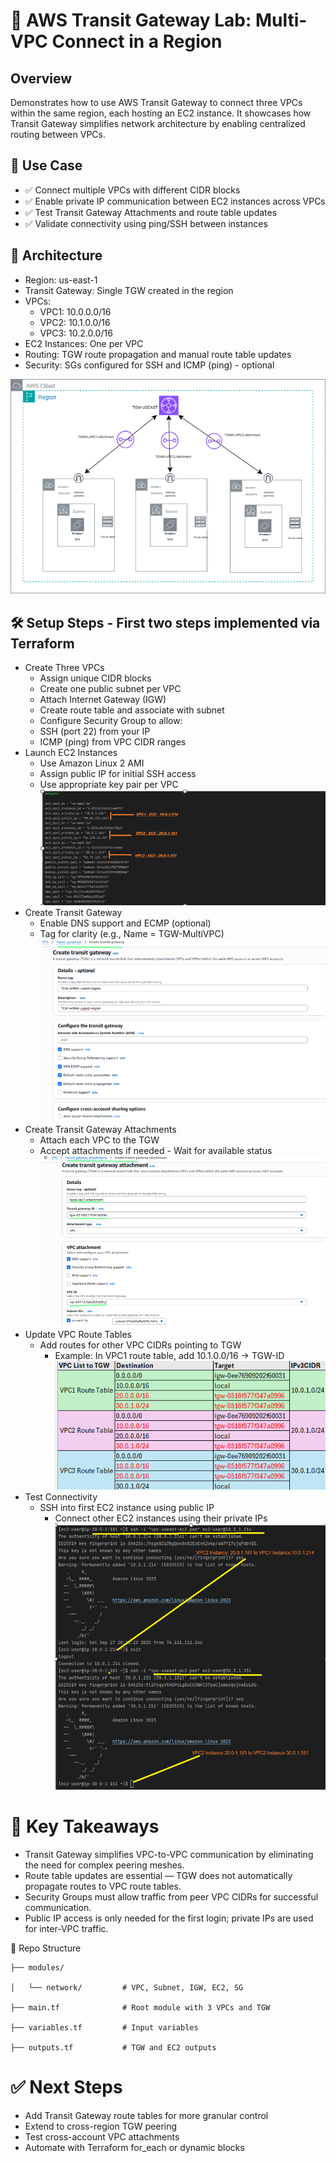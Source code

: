 # 🧭 AWS Transit Gateway Lab: Multi-VPC Connect in a Region

## Overview
Demonstrates how to use AWS Transit Gateway to connect three VPCs within the same region, each hosting an EC2 instance. 
It showcases how Transit Gateway simplifies network architecture by enabling centralized routing between VPCs.

## 🚀 Use Case
- ✅ Connect multiple VPCs with different CIDR blocks
- ✅ Enable private IP communication between EC2 instances across VPCs
- ✅ Test Transit Gateway Attachments and route table updates
- ✅ Validate connectivity using ping/SSH between instances


## 🧱 Architecture
  - Region: us-east-1
  - Transit Gateway: Single TGW created in the region
  - VPCs:
    - VPC1: 10.0.0.0/16
    - VPC2: 10.1.0.0/16
    - VPC3: 10.2.0.0/16
  - EC2 Instances: One per VPC
  - Routing: TGW route propagation and manual route table updates
  - Security: SGs configured for SSH and ICMP (ping) - optional
    
   ![Architecture](TGWMultiVPC.png)
   
## 🛠️ Setup Steps - First two steps implemented via Terraform
  - Create Three VPCs
	- Assign unique CIDR blocks
	- Create one public subnet per VPC
	- Attach Internet Gateway (IGW)
	- Create route table and associate with subnet
	- Configure Security Group to allow:
	- SSH (port 22) from your IP
	- ICMP (ping) from VPC CIDR ranges
  - Launch EC2 Instances
	- Use Amazon Linux 2 AMI
    - Assign public IP for initial SSH access
    - Use appropriate key pair per VPC
    ![Setup Steps - First two steps implemented via Terraform](TF_Out.png)
  - Create Transit Gateway
	- Enable DNS support and ECMP (optional)
	- Tag for clarity (e.g., Name = TGW-MultiVPC)
     ![Setup Steps - First two steps implemented via Terraform](TGW.png)
  - Create Transit Gateway Attachments
	- Attach each VPC to the TGW
	- Accept attachments if needed - Wait for available status
    ![Setup Steps - First two steps implemented via Terraform](TGW_attachment.png)
  - Update VPC Route Tables
	- Add routes for other VPC CIDRs pointing to TGW
	  - Example: In VPC1 route table, add 10.1.0.0/16 → TGW-ID
     ![Setup Steps - First two steps implemented via Terraform](Route_table.png)
  - Test Connectivity
	- SSH into first EC2 instance using public IP
	  - Connect other EC2 instances using their private IPs
       ![Setup Steps - First two steps implemented via Terraform](EC2_connect.png)


# 🧠 Key Takeaways
- Transit Gateway simplifies VPC-to-VPC communication by eliminating the need for complex peering meshes.
- Route table updates are essential — TGW does not automatically propagate routes to VPC route tables.
- Security Groups must allow traffic from peer VPC CIDRs for successful communication.
- Public IP access is only needed for the first login; private IPs are used for inter-VPC traffic.

📁 Repo Structure

	├── modules/
	
	│   └── network/         # VPC, Subnet, IGW, EC2, SG
	
	├── main.tf              # Root module with 3 VPCs and TGW
	
	├── variables.tf         # Input variables
	
	├── outputs.tf           # TGW and EC2 outputs
	



# ✅ Next Steps
- Add Transit Gateway route tables for more granular control
- Extend to cross-region TGW peering
- Test cross-account VPC attachments
- Automate with Terraform for_each or dynamic blocks


